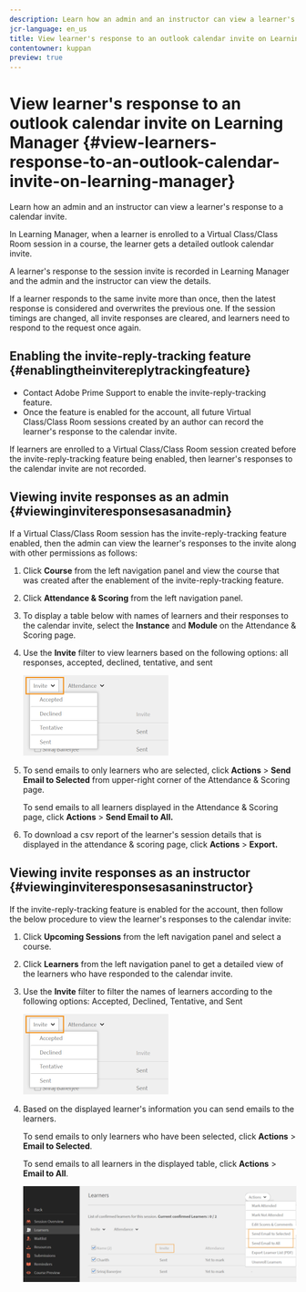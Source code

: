 ```yaml
---
description: Learn how an admin and an instructor can view a learner's response to a calendar invite.
jcr-language: en_us
title: View learner's response to an outlook calendar invite on Learning Manager
contentowner: kuppan
preview: true
---
```



# View learner's response to an outlook calendar invite on Learning Manager {#view-learners-response-to-an-outlook-calendar-invite-on-learning-manager}

Learn how an admin and an instructor can view a learner's response to a calendar invite.

In Learning Manager, when a learner is enrolled to a Virtual Class/Class Room session in a course, the learner gets a detailed outlook calendar invite. 

A learner's response to the session invite is recorded in Learning Manager and the admin and the instructor can view the details. 

If a learner responds to the same invite more than once, then the latest response is considered and overwrites the previous one. If the session timings are changed, all invite responses are cleared, and learners need to respond to the request once again.

## Enabling the invite-reply-tracking feature {#enablingtheinvitereplytrackingfeature}

* Contact Adobe Prime Support to enable the invite-reply-tracking feature. 
* Once the feature is enabled for the account, all future Virtual Class/Class Room sessions created by an author can record the learner's response to the calendar invite.

If learners are enrolled to a Virtual Class/Class Room session created before the invite-reply-tracking feature being enabled, then learner's responses to the calendar invite are not recorded.

## Viewing invite responses as an admin {#viewinginviteresponsesasanadmin}

If a Virtual Class/Class Room session has the invite-reply-tracking feature enabled, then the admin can view the learner's responses to the invite along with other permissions as follows:

1. Click **Course** from the left navigation panel and view the course that was created after the enablement of the invite-reply-tracking feature.
1. Click **Attendance & Scoring** from the left navigation panel.
1. To display a table below with names of learners and their responses to the calendar invite, select the **Instance** and **Module** on the Attendance & Scoring page.
1. Use the **Invite** filter to view learners based on the following options: all responses, accepted, declined, tentative, and sent

   ![](assets/invite-filter.png)

1. To send emails to only learners who are selected, click **Actions** > **Send Email to Selected** from upper-right corner of the Attendance & Scoring page. 

   To send emails to all learners displayed in the Attendance & Scoring page, click **Actions** > **Send Email to All.**

1. To download a csv report of the learner's session details that is displayed in the attendance & scoring page, click **Actions** > **Export.**

## Viewing invite responses as an instructor {#viewinginviteresponsesasaninstructor}

If the invite-reply-tracking feature is enabled for the account, then follow the below procedure to view the learner's responses to the calendar invite:

1. Click **Upcoming Sessions** from the left navigation panel and select a course.
1. Click **Learners** from the left navigation panel to get a detailed view of the learners who have responded to the calendar invite.
1. Use the **Invite** filter to filter the names of learners according to the following options: Accepted, Declined, Tentative, and Sent

   ![](assets/invite-filter.png)

1. Based on the displayed learner's information you can send emails to the learners.

   To send emails to only learners who have been selected, click **Actions** > **Email to Selected**.

   To send emails to all learners in the displayed table, click **Actions** > **Email to All**.

   ![](assets/instructor-actions1.png)

